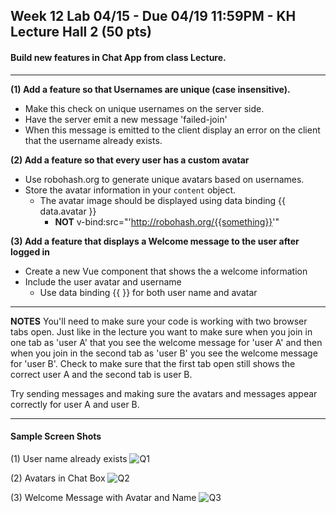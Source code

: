 
## Week 12 Lab 04/15 - Due 04/19 11:59PM - KH Lecture Hall 2 (50 pts)

#### Build new features in Chat App from class Lecture.

---

**(1) Add a feature so that Usernames are unique (case insensitive).**
  - Make this check on unique usernames on the server side.
  - Have the server emit a new message 'failed-join'
  - When this message is emitted to the client display an error on the client that the username already exists.

**(2) Add a feature so that every user has a custom avatar**
  - Use robohash.org to generate unique avatars based on usernames.
  - Store the avatar information in your `content` object.
    - The avatar image should be displayed using data binding {{ data.avatar }}
      - **NOT** v-bind:src="'http://robohash.org/{{something}}'"

**(3) Add a feature that displays a Welcome message to the user after logged in**
  - Create a new Vue component that shows the a welcome information
  - Include the user avatar and username
    - Use data binding {{ }} for both user name and avatar

--- 
**NOTES**
You'll need to make sure your code is working with two browser tabs open.  Just like in the lecture you want to make sure when you join in one tab as 'user A' that you see the welcome message for 'user A'  and then when you join in the second tab as 'user B' you see the welcome message for 'user B'.  Check to make sure that the first tab open still shows the correct user A and the second tab is user B.

Try sending messages and making sure the avatars and messages appear correctly for user A and user B.

---
#### Sample Screen Shots

(1) User name already exists
![Q1](/Week12/lab-images/user-name-exists.jpg)

(2) Avatars in Chat Box
![Q2](/Week12/lab-images/user-avatar-chat.jpg)

(3) Welcome Message with Avatar and Name
![Q3](/Week12/lab-images/user-welcome-message.jpg)

